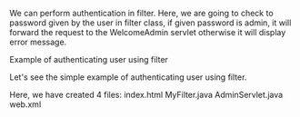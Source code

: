 We can perform authentication in filter. Here, we are going to check to password given by the user in filter class, if given password is admin,
it will forward the request to the WelcomeAdmin servlet otherwise it will display error message.

Example of authenticating user using filter

Let's see the simple example of authenticating user using filter.

Here, we have created 4 files:
    index.html
    MyFilter.java
    AdminServlet.java
    web.xml
